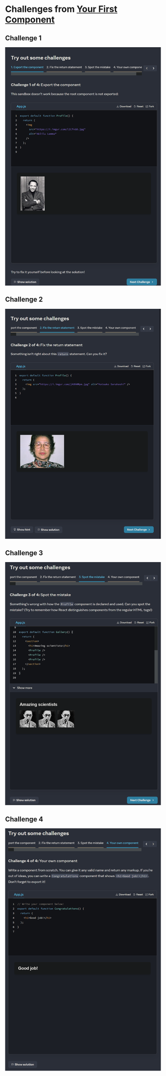# Challenges from [Your First Component](https://beta.reactjs.org/learn/your-first-component "link")

## Challenge 1

![screenshot](./screenshots/1.png "Demo")

## Challenge 2

![screenshot](./screenshots/2.png "Demo")

## Challenge 3

![screenshot](./screenshots/3.png "Demo")

## Challenge 4

![screenshot](./screenshots/4.png "Demo")
